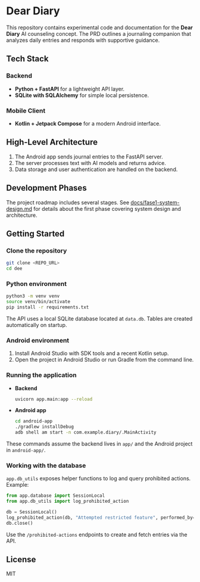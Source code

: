 # Dear Diary

This repository contains experimental code and documentation for the **Dear Diary** AI counseling concept. The PRD outlines a journaling companion that analyzes daily entries and responds with supportive guidance.

## Tech Stack

### Backend
- **Python + FastAPI** for a lightweight API layer.
- **SQLite with SQLAlchemy** for simple local persistence.

### Mobile Client
- **Kotlin + Jetpack Compose** for a modern Android interface.

## High-Level Architecture
1. The Android app sends journal entries to the FastAPI server.
2. The server processes text with AI models and returns advice.
3. Data storage and user authentication are handled on the backend.

## Development Phases
The project roadmap includes several stages. See [docs/fase1-system-design.md](docs/fase1-system-design.md)
for details about the first phase covering system design and architecture.

## Getting Started

### Clone the repository
```bash
git clone <REPO_URL>
cd dee
```

### Python environment
```bash
python3 -m venv venv
source venv/bin/activate
pip install -r requirements.txt
```

The API uses a local SQLite database located at `data.db`. Tables are created
automatically on startup.

### Android environment
1. Install Android Studio with SDK tools and a recent Kotlin setup.
2. Open the project in Android Studio or run Gradle from the command line.

### Running the application
- **Backend**
  ```bash
  uvicorn app.main:app --reload
  ```
- **Android app**
  ```bash
  cd android-app
  ./gradlew installDebug
  adb shell am start -n com.example.diary/.MainActivity
  ```

These commands assume the backend lives in `app/` and the Android project in `android-app/`.

### Working with the database

`app.db_utils` exposes helper functions to log and query prohibited actions.
Example:

```python
from app.database import SessionLocal
from app.db_utils import log_prohibited_action

db = SessionLocal()
log_prohibited_action(db, "Attempted restricted feature", performed_by="user42")
db.close()
```

Use the `/prohibited-actions` endpoints to create and fetch entries via the API.

## License
MIT
